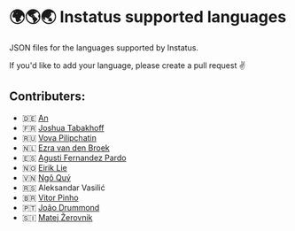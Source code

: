 # 🌍🌎🌏 Instatus supported languages

JSON files for the languages supported by Instatus.

If you'd like to add your language, please create a pull request ✌️

## Contributers:
- 🇩🇪 [An](https://twitter.com/AnTheMaker)
- 🇫🇷 [Joshua Tabakhoff](https://twitter.com/joshtab_)
- 🇷🇺 [Vova Pilipchatin](https://twitter.com/VPilipchatin)
- 🇳🇱 [Ezra van den Broek](https://twitter.com/ezraistaken)
- 🇪🇸 [Agusti Fernandez Pardo](https://github.com/agustif)
- 🇳🇴 [Eirik Lie](https://github.com/eiriklie)
- 🇻🇳 [Ngô Quý](https://github.com/JustHmmmm)
- 🇷🇸 Aleksandar Vasilić
- 🇧🇷 [Vitor Pinho](https://github.com/vitor-ao)
- 🇵🇹 [João Drummond](https://github.com/jlcd)
- 🇸🇮 [Matej Žerovnik](https://github.com/matejzero)
